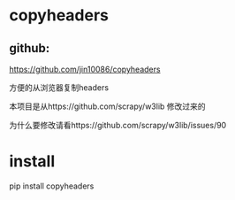 # copyheaders
## github:
https://github.com/jin10086/copyheaders


方便的从浏览器复制headers

本项目是从https://github.com/scrapy/w3lib 修改过来的

为什么要修改请看https://github.com/scrapy/w3lib/issues/90


# install
pip install copyheaders
